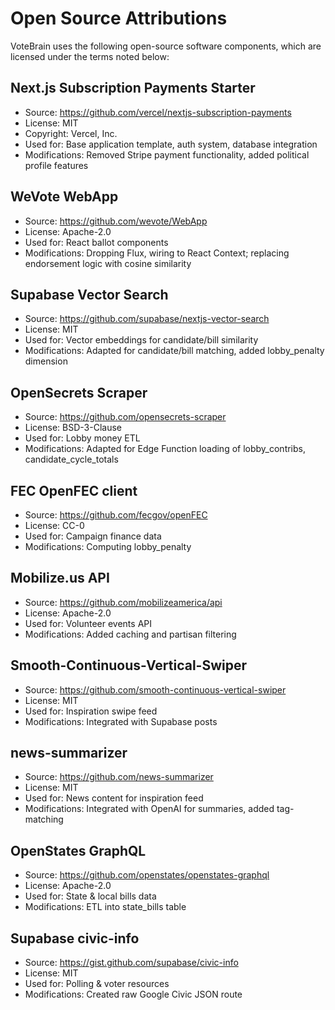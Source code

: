 # Open Source Attributions

VoteBrain uses the following open-source software components, which are licensed under the terms noted below:

## Next.js Subscription Payments Starter
- Source: https://github.com/vercel/nextjs-subscription-payments
- License: MIT
- Copyright: Vercel, Inc.
- Used for: Base application template, auth system, database integration
- Modifications: Removed Stripe payment functionality, added political profile features

## WeVote WebApp
- Source: https://github.com/wevote/WebApp
- License: Apache-2.0
- Used for: React ballot components
- Modifications: Dropping Flux, wiring to React Context; replacing endorsement logic with cosine similarity

## Supabase Vector Search
- Source: https://github.com/supabase/nextjs-vector-search
- License: MIT
- Used for: Vector embeddings for candidate/bill similarity
- Modifications: Adapted for candidate/bill matching, added lobby_penalty dimension

## OpenSecrets Scraper
- Source: https://github.com/opensecrets-scraper
- License: BSD-3-Clause
- Used for: Lobby money ETL
- Modifications: Adapted for Edge Function loading of lobby_contribs, candidate_cycle_totals

## FEC OpenFEC client
- Source: https://github.com/fecgov/openFEC
- License: CC-0
- Used for: Campaign finance data
- Modifications: Computing lobby_penalty

## Mobilize.us API
- Source: https://github.com/mobilizeamerica/api
- License: Apache-2.0
- Used for: Volunteer events API
- Modifications: Added caching and partisan filtering

## Smooth-Continuous-Vertical-Swiper
- Source: https://github.com/smooth-continuous-vertical-swiper
- License: MIT
- Used for: Inspiration swipe feed
- Modifications: Integrated with Supabase posts

## news-summarizer
- Source: https://github.com/news-summarizer
- License: MIT
- Used for: News content for inspiration feed
- Modifications: Integrated with OpenAI for summaries, added tag-matching

## OpenStates GraphQL
- Source: https://github.com/openstates/openstates-graphql
- License: Apache-2.0
- Used for: State & local bills data
- Modifications: ETL into state_bills table

## Supabase civic-info
- Source: https://gist.github.com/supabase/civic-info
- License: MIT
- Used for: Polling & voter resources
- Modifications: Created raw Google Civic JSON route